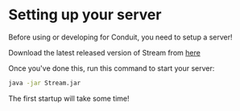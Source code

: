 
# Setting up your server

Before using or developing for Conduit, you need to setup a server!

Download the latest released version of Stream from [here](https://github.com/ConduitMC/Stream/releases)

Once you've done this, run this command to start your server:

```bash
java -jar Stream.jar
```

The first startup will take some time!